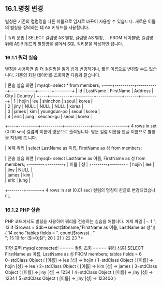
## 16.1.명칭 변경 
별칭은 기존의 컬럼명을 다른 이름으로 임시로 바꾸어 사용할 수 있습니다. 새로운 이름 의 별칭을 정의하는 데 AS 키워드를 사용합니다. 

| 쿼리 문법 | 
SELECT 컬럼명 AS 별칭, 컬럼명 AS 별칭, … FROM 테이블명; 
컬럼명 뒤에 AS 키워드와 별칭명을 넣어서 SQL 쿼리문을 작성하면 됩니다. 

### 16.1.1 쿼리 실습 
별칭을 사용하면 좀 더 컬럼명을 읽기 쉽게 변경하거나, 짧은 이름으로 변경할 수도 있습 
니다. 기존의 회원 데이터를 조회하면 다음과 같습니다. 

| 콘솔 실습 화면 | 
mysql> select * from members; +----+----------+-----------+-------------+-------+---------+ | Id | LastName | FirstName | Address    | City | Country | +----+----------+-----------+-------------+-------+---------+ 
| 1 | hojin  | lee  | shinchon  | seoul | korea  |  
| 2 | jiny  | NULL  | NULL  | NULL | korea  |  
| 3 | james  | kim  | youngdun-po | seoul | korea  |  
| 4 | eric  | jung  | seocho-gu  | seoul | korea  |  

+----+----------+-----------+-------------+-------+---------+ 4 rows in set (0.00 sec) 
컬럼의 이름이 영문으로 출력됩니다. 영문 컬럼 이름을 한글 이름으로 별칭을 지정해 봅 니다. 

| 예제 쿼리 | 
select LastName as 이름, FirstName as 성 from members; 

| 콘솔 실습 화면 | 
mysql> select LastName as 이름, FirstName as 성 from members; 
+--------+--------+ | 이름 | 성 | +--------+--------+ 
| hojin | lee  |  
| jiny  | NULL  |  
| james | kim  |  
| eric  | jung  |  

+--------+--------+ 4 rows in set (0.01 sec) 
컬럼의 명칭이 한글로 변경되었습니다. 

### 16.1.2 PHP 실습 
PHP 코드에서도 별칭을 사용하여 쿼리를 전송하는 실습을 해봅니다. 
예제 파일 | -. 
1 <?php 2 3 include "dbinfo.php"; 4 include "mysql.class.php"; 5 6 // ++ Mysqli DB 연결. 7 $db = new JinyMysql(); 8 9 $tbname = "members"; 10 11 // 컬럼 지정 조회 12 echo "===== 컬럼 조회 =====<br>"; 13 if ($rowss = $db->select($tbname,"FirstName as 이름, LastName as 성")) { 14 echo "tables fields = ". count($rowss) . "<br>"; 15 16 for ($i=0;$i<count($rowss);$i++) { 17 echo $i."="; 18 print_r($rowss[$i]); 19 echo "<br>"; 
20 } 
21 } 22 23 ?> 

화면 출력 
mysql connected! ===== 컬럼 조회 ===== 쿼리 성공] SELECT FirstName as 이름, LastName as 성 FROM members; tables fields = 6 0=stdClass Object ( [이름] => lee [성] => hojin ) 1=stdClass Object ( [이름] => hojin [성] => lee ) 2=stdClass Object ( [이름] => kim [성] => james ) 3=stdClass Object ( [이름] => jiny [성] => 1234 ) 4=stdClass Object ( [이름] => jiny [성] => 1234 ) 5=stdClass Object ( [이름] => jiny [성] => 123400 ) 
